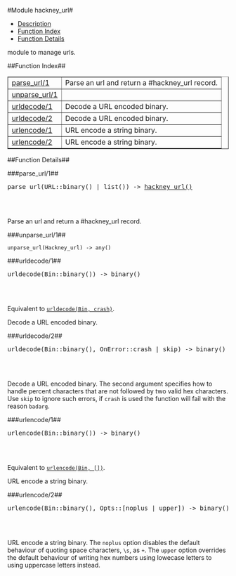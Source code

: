 

#Module hackney_url#
* [Description](#description)
* [Function Index](#index)
* [Function Details](#functions)


module to manage urls.

<a name="index"></a>

##Function Index##


<table width="100%" border="1" cellspacing="0" cellpadding="2" summary="function index"><tr><td valign="top"><a href="#parse_url-1">parse_url/1</a></td><td>Parse an url and return a #hackney_url record.</td></tr><tr><td valign="top"><a href="#unparse_url-1">unparse_url/1</a></td><td></td></tr><tr><td valign="top"><a href="#urldecode-1">urldecode/1</a></td><td>Decode a URL encoded binary.</td></tr><tr><td valign="top"><a href="#urldecode-2">urldecode/2</a></td><td>Decode a URL encoded binary.</td></tr><tr><td valign="top"><a href="#urlencode-1">urlencode/1</a></td><td>URL encode a string binary.</td></tr><tr><td valign="top"><a href="#urlencode-2">urlencode/2</a></td><td>URL encode a string binary.</td></tr></table>


<a name="functions"></a>

##Function Details##

<a name="parse_url-1"></a>

###parse_url/1##


<pre>parse_url(URL::binary() | list()) -> <a href="#type-hackney_url">hackney_url()</a></pre>
<br></br>


Parse an url and return a #hackney_url record.<a name="unparse_url-1"></a>

###unparse_url/1##


`unparse_url(Hackney_url) -> any()`

<a name="urldecode-1"></a>

###urldecode/1##


<pre>urldecode(Bin::binary()) -&gt; binary()</pre>
<br></br>


Equivalent to [`urldecode(Bin, crash)`](#urldecode-2).

Decode a URL encoded binary.<a name="urldecode-2"></a>

###urldecode/2##


<pre>urldecode(Bin::binary(), OnError::crash | skip) -&gt; binary()</pre>
<br></br>


Decode a URL encoded binary.
The second argument specifies how to handle percent characters that are not
followed by two valid hex characters. Use `skip` to ignore such errors,
if `crash` is used the function will fail with the reason `badarg`.<a name="urlencode-1"></a>

###urlencode/1##


<pre>urlencode(Bin::binary()) -&gt; binary()</pre>
<br></br>


Equivalent to [`urlencode(Bin, [])`](#urlencode-2).

URL encode a string binary.<a name="urlencode-2"></a>

###urlencode/2##


<pre>urlencode(Bin::binary(), Opts::[noplus | upper]) -&gt; binary()</pre>
<br></br>


URL encode a string binary.
The `noplus` option disables the default behaviour of quoting space
characters, `\s`, as `+`. The `upper` option overrides the default behaviour
of writing hex numbers using lowecase letters to using uppercase letters
instead.